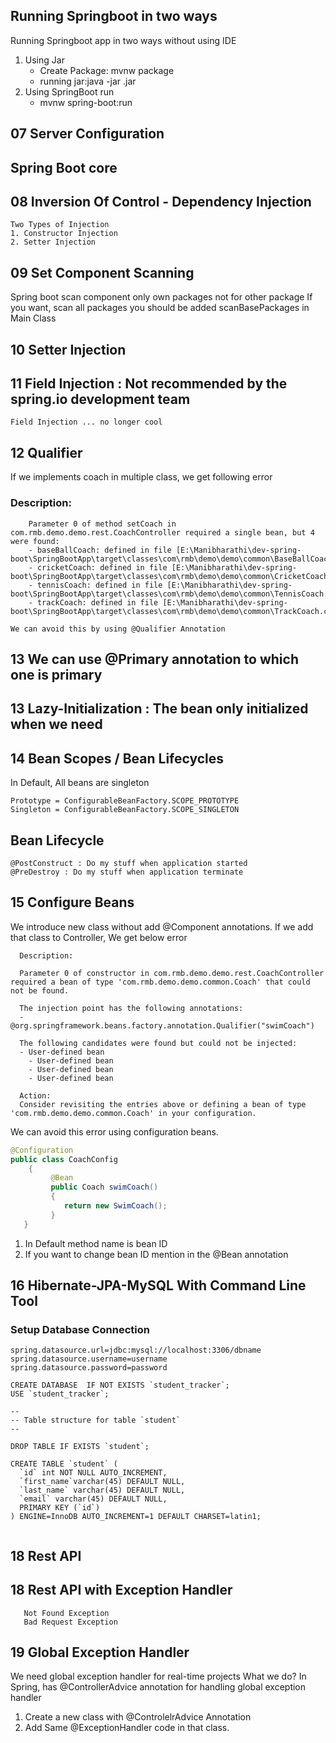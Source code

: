 ## Running Springboot in two ways
Running Springboot app in two ways without using IDE
1. Using Jar
    - Create Package: mvnw package
    - running jar:java -jar .jar
2. Using SpringBoot run
    - mvnw spring-boot:run

## 07 Server Configuration
## Spring Boot core
## 08 Inversion Of Control - Dependency Injection
    Two Types of Injection
    1. Constructor Injection
    2. Setter Injection

## 09 Set Component Scanning
Spring boot scan component only own packages not for other package
If you want, scan all packages you should be added scanBasePackages in Main Class

## 10 Setter Injection

## 11 Field Injection : Not recommended by the spring.io development team
    Field Injection ... no longer cool

## 12 Qualifier

If we implements coach in multiple class, we get following error

### Description:
```
    Parameter 0 of method setCoach in com.rmb.demo.demo.rest.CoachController required a single bean, but 4 were found:
	- baseBallCoach: defined in file [E:\Manibharathi\dev-spring-boot\SpringBootApp\target\classes\com\rmb\demo\demo\common\BaseBallCoach.class]
	- cricketCoach: defined in file [E:\Manibharathi\dev-spring-boot\SpringBootApp\target\classes\com\rmb\demo\demo\common\CricketCoach.class]
	- tennisCoach: defined in file [E:\Manibharathi\dev-spring-boot\SpringBootApp\target\classes\com\rmb\demo\demo\common\TennisCoach.class]
	- trackCoach: defined in file [E:\Manibharathi\dev-spring-boot\SpringBootApp\target\classes\com\rmb\demo\demo\common\TrackCoach.class]
```
    We can avoid this by using @Qualifier Annotation

## 13 We can use @Primary annotation to which one is primary

## 13 Lazy-Initialization : The bean only initialized when we need

## 14 Bean Scopes / Bean Lifecycles

In Default, All beans are singleton

    Prototype = ConfigurableBeanFactory.SCOPE_PROTOTYPE
    Singleton = ConfigurableBeanFactory.SCOPE_SINGLETON

## Bean Lifecycle 
    @PostConstruct : Do my stuff when application started
    @PreDestroy : Do my stuff when application terminate

## 15 Configure Beans

We introduce new class without add @Component annotations.
If we add that class to Controller, We get below error

      Description:

      Parameter 0 of constructor in com.rmb.demo.demo.rest.CoachController required a bean of type 'com.rmb.demo.demo.common.Coach' that could not be found.

      The injection point has the following annotations:
      - @org.springframework.beans.factory.annotation.Qualifier("swimCoach")

      The following candidates were found but could not be injected:
      - User-defined bean
        - User-defined bean
        - User-defined bean
        - User-defined bean

      Action:
      Consider revisiting the entries above or defining a bean of type 'com.rmb.demo.demo.common.Coach' in your configuration.

We can avoid this error using configuration beans.

```java
@Configuration
public class CoachConfig 
    {
         @Bean
         public Coach swimCoach()
         {
            return new SwimCoach();
         }
   }
```
   1. In Default method name is bean ID
   2. If you want to change bean ID mention in the @Bean annotation

## 16 Hibernate-JPA-MySQL With Command Line Tool
### Setup Database Connection
```property
spring.datasource.url=jdbc:mysql://localhost:3306/dbname
spring.datasource.username=username
spring.datasource.password=password
```

```Table
CREATE DATABASE  IF NOT EXISTS `student_tracker`;
USE `student_tracker`;

--
-- Table structure for table `student`
--

DROP TABLE IF EXISTS `student`;

CREATE TABLE `student` (
  `id` int NOT NULL AUTO_INCREMENT,
  `first_name`varchar(45) DEFAULT NULL,
  `last_name` varchar(45) DEFAULT NULL,
  `email` varchar(45) DEFAULT NULL,
  PRIMARY KEY (`id`)
) ENGINE=InnoDB AUTO_INCREMENT=1 DEFAULT CHARSET=latin1;


```

## 18 Rest API

## 18 Rest API with Exception Handler
```exception
   Not Found Exception
   Bad Request Exception

```

## 19 Global Exception Handler
   We need global exception handler for real-time projects
   What we do?
   In Spring, has @ControllerAdvice annotation for handling global exception handler
   1. Create a new class with @ControlelrAdvice Annotation
   2. Add Same @ExceptionHandler code in that class. 